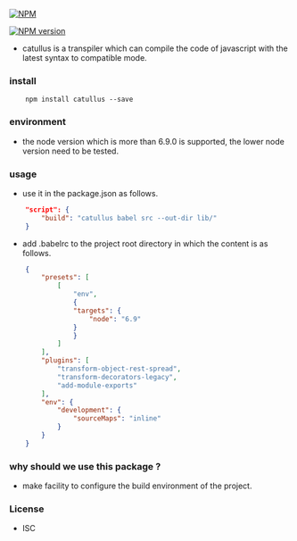 [![NPM](http://nodei.co/npm/catullus.png?downloads=true)](http://nodei.co/npm/catullus/)

[![NPM version](https://img.shields.io/npm/v/catullus.svg)]()


- catullus is a transpiler which can compile the code of javascript with the latest syntax to compatible mode.


### install

```shell
    npm install catullus --save
```

### environment
- the node version which is more than 6.9.0 is supported, the lower node version need to be tested.

### usage
- use it in the package.json as follows.
```json
    "script": {
        "build": "catullus babel src --out-dir lib/"
    }
```
- add .babelrc to the project root directory in which the content is as follows.
```json
    {
        "presets": [
            [
                "env",
                {
                "targets": {
                    "node": "6.9"
                }
                }
            ]
        ],
        "plugins": [
            "transform-object-rest-spread",
            "transform-decorators-legacy",
            "add-module-exports"
        ],
        "env": {
            "development": {
                "sourceMaps": "inline"
            }
        }
    }
```

### why should we use this package ?
- make facility to configure the build environment of the project.


### License
- ISC
